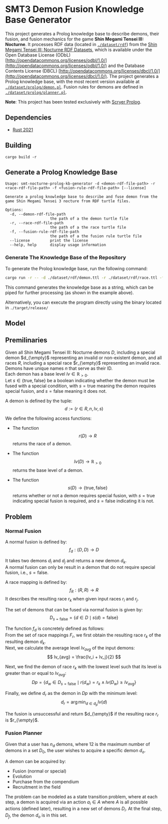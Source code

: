 # SMT3 Demon Fusion Knowledge Base Generator

This project generates a Prolog knowledge base to describe demons, their fusion, and fusion mechanics for the game **Shin Megami Tensei III: Nocturne**.
It processes RDF data (located in [`./dataset/rdf`](./dataset/rdf)) from the [Shin Megami Tensei III: Nocturne RDF Datasets](https://constraintautomaton.github.io/smt-nocturne-db-to-rdf/), which is available under the Open Database License (ODbL) [http://opendatacommons.org/licenses/odbl/1.0/](http://opendatacommons.org/licenses/odbl/1.0/) and the Database Contents License (DBCL) [http://opendatacommons.org/licenses/dbcl/1.0/](http://opendatacommons.org/licenses/dbcl/1.0/).
The project generates a Prolog knowledge base, with the most recent version available at [`./dataset/prolog/demon.pl`](./dataset/prolog/demon.pl). Fusion rules for demons are defined in [`./dataset/prolog/planner.pl`](./dataset/prolog/planner.pl).

**Note**: This project has been tested exclusively with [Scryer Prolog](https://www.scryer.pl/).


## Dependencies
- [Rust 2021](https://www.rust-lang.org/)

## Building
`cargo build -r`

## Generate a Prolog Knowledge Base

```
Usage: smt-nocturne-prolog-kb-generator -d <demon-rdf-file-path> -r <race-rdf-file-path> -f <fusion-rule-rdf-file-path> [--license]

Generate a prolog knowledge base to describe and fuse demon from the game Shin Megami Tensei 3 nocture from RDF turtle files.

Options:
  -d, --demon-rdf-file-path
                    the path of a the demon turtle file
  -r, --race-rdf-file-path
                    the path of a the race turtle file
  -f, --fusion-rule-rdf-file-path
                    the path of a the fusion rule turtle file
  --license         print the license
  --help, help      display usage information
```

### Generate The Knowledge Base of the Repository

To generate the Prolog knowledge base, run the following command:
```zsh
cargo run -r -- -d ./dataset/rdf/demon.ttl -r ./dataset/rdf/race.ttl -f ./dataset/rdf/basic_rules.ttl > ./dataset/prolog/demon.pl
```

This command generates the knowledge base as a string, which can be piped for further processing (as shown in the example above).

Alternatively, you can execute the program directly using the binary located in `./target/release/`

## Model

## Premilinaries

Given all Shin Megami Tensei III: Nocturne demons $D$, including a special demon $d_{\empty}$ representing an invalid or non-existent demon, and all races $R$, including a special race $r_{\empty}$ representing an invalid race.  
Demons have unique names $n$ that serve as their ID.  
Each demon has a base level $lv \in \mathbb{R}_{>0}$.  
Let $s \in \{\text{true}, \text{false}\}$ be a boolean indicating whether the demon must be fused with a special condition, with $s = \text{true}$ meaning the demon requires special fusion, and $s = \text{false}$ meaning it does not.

A demon is defined by the tuple:
$$
d := (r \in R, n, lv, s)
$$

We define the following access functions:

- The function
$$
r(D) \to R
$$
returns the race of a demon.

- The function
$$
lv(D) \to \mathbb{R}_{>0}
$$
returns the base level of a demon.

- The function
$$
s(D) \to \{\text{true}, \text{false}\}
$$
returns whether or not a demon requires special fusion, with $s = \text{true}$ indicating special fusion is required, and $s = \text{false}$ indicating it is not.


## Problem

### Normal Fusion
A normal fusion is defined by:
$$
f_d: (D, D) \to D
$$

It takes two demons $d_i$ and $d_j$ and returns a new demon $d_k$.  
A normal fusion can only be result in a demon that do not require special fusion, i.e., $s = \text{false}$.

A race mapping is defined by:
$$
f_R: (R, R) \to R
$$
It describes the resulting race $r_k$ when given input races $r_i$ and $r_j$.

The set of demons that can be fused via normal fusion is given by:
$$
D_{s = \text{false}} = \{ d \in D \mid s(d) = \text{false} \}
$$

The function $f_d$ is concretely defined as follows:  
From the set of race mappings $F_r$, we first obtain the resulting race $r_k$ of the resulting demon $d_k$.  
Next, we calculate the average level $lv_{avg}$ of the input demons:  
$$ lv_{avg} = \frac{lv_i + lv_j}{2} $$

Next, we find the demon of race $r_k$ with the lowest level such that its level is greater than or equal to $lv_{avg}$:
$$
Dp = \{ d_w \in D_{s = \text{false}} \mid r(d_w) = r_k \land lv(D_w) \geq lv_{avg} \}
$$

Finally, we define $d_r$ as the demon in $Dp$ with the minimum level:
$$
d_r = \arg\min_{d \in d_p} lv(d)
$$

The fusion is unsuccessful and return $d_{\empty}$ if the resulting race $r_r$ is $r_{\empty}$.

### Fusion Planner

Given that a user has $n_d$ demons, where $12$ is the maximum number of demons in a set $D_0$, 
the user wishes to acquire a specific demon $d_o$.

A demon can be acquired by:
- Fusion (normal or special)
- Evolution
- Purchase from the compendium
- Recruitment in the field

The problem can be modeled as a state transition problem, where at each step, a demon is acquired via an action $a_i \in A$ where $A$ is all possible actions (defined later), resulting in a new set of demons $D_i$. At the final step, $D_f$, the demon $d_o$ is in this set.
